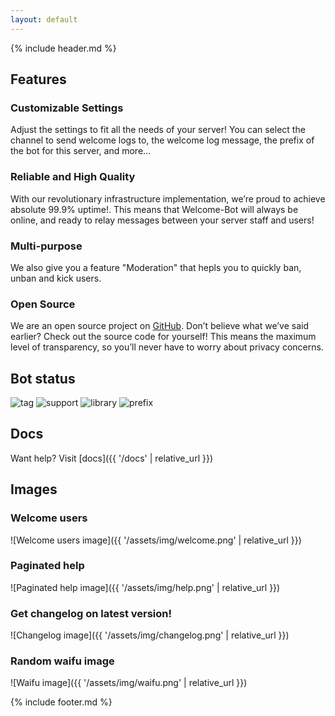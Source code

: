 ```yaml
---
layout: default
---
```


{% include header.md %}

## Features

### Customizable Settings

Adjust the settings to fit all the needs of your server! You can select the channel to send welcome logs to, the welcome log message, the prefix of the bot for this server, and more…

### Reliable and High Quality

With our revolutionary infrastructure implementation, we’re proud to achieve absolute 99.9% uptime!. This means that Welcome-Bot will always be online, and ready to relay messages between your server staff and users!

### Multi-purpose

We also give you a feature "Moderation" that hepls you to quickly ban, unban and kick users.

### Open Source

We are an open source project on [GitHub](https://github.com/Welcome-Bot/welcome-bot). Don’t believe what we’ve said earlier? Check out the source code for yourself! This means the maximum level of transparency, so you’ll never have to worry about privacy concerns.

## Bot status

![tag](https://botlist.space/bot/848459799783669790/badge?property=tag)
![support](https://botlist.space/bot/848459799783669790/badge?property=support)
![library](https://botlist.space/bot/848459799783669790/badge?property=library)
![prefix](https://botlist.space/bot/848459799783669790/badge?property=prefix)
<!--![servers](https://botlist.space/bot/848459799783669790/badge?property=servers)-->

## Docs

Want help? Visit [docs]({{ '/docs' | relative_url }})

## Images

### Welcome users

![Welcome users image]({{ '/assets/img/welcome.png' | relative_url }})

### Paginated help

![Paginated help image]({{ '/assets/img/help.png' | relative_url }})

### Get changelog on latest version!

![Changelog image]({{ '/assets/img/changelog.png' | relative_url }})

### Random waifu image

![Waifu image]({{ '/assets/img/waifu.png' | relative_url }})

{% include footer.md %}
